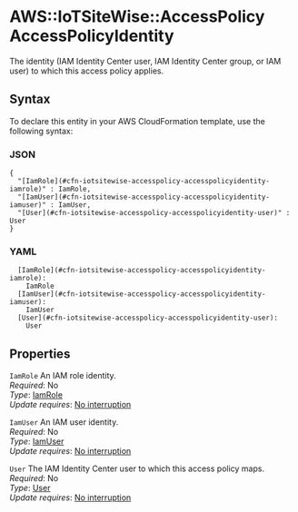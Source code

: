 # AWS::IoTSiteWise::AccessPolicy AccessPolicyIdentity<a name="aws-properties-iotsitewise-accesspolicy-accesspolicyidentity"></a>

The identity \(IAM Identity Center user, IAM Identity Center group, or IAM user\) to which this access policy applies\.

## Syntax<a name="aws-properties-iotsitewise-accesspolicy-accesspolicyidentity-syntax"></a>

To declare this entity in your AWS CloudFormation template, use the following syntax:

### JSON<a name="aws-properties-iotsitewise-accesspolicy-accesspolicyidentity-syntax.json"></a>

```
{
  "[IamRole](#cfn-iotsitewise-accesspolicy-accesspolicyidentity-iamrole)" : IamRole,
  "[IamUser](#cfn-iotsitewise-accesspolicy-accesspolicyidentity-iamuser)" : IamUser,
  "[User](#cfn-iotsitewise-accesspolicy-accesspolicyidentity-user)" : User
}
```

### YAML<a name="aws-properties-iotsitewise-accesspolicy-accesspolicyidentity-syntax.yaml"></a>

```
  [IamRole](#cfn-iotsitewise-accesspolicy-accesspolicyidentity-iamrole):
    IamRole
  [IamUser](#cfn-iotsitewise-accesspolicy-accesspolicyidentity-iamuser):
    IamUser
  [User](#cfn-iotsitewise-accesspolicy-accesspolicyidentity-user):
    User
```

## Properties<a name="aws-properties-iotsitewise-accesspolicy-accesspolicyidentity-properties"></a>

`IamRole` <a name="cfn-iotsitewise-accesspolicy-accesspolicyidentity-iamrole"></a>
An IAM role identity\.  
_Required_: No  
_Type_: [IamRole](aws-properties-iotsitewise-accesspolicy-iamrole.md)  
_Update requires_: [No interruption](https://docs.aws.amazon.com/AWSCloudFormation/latest/UserGuide/using-cfn-updating-stacks-update-behaviors.html#update-no-interrupt)

`IamUser` <a name="cfn-iotsitewise-accesspolicy-accesspolicyidentity-iamuser"></a>
An IAM user identity\.  
_Required_: No  
_Type_: [IamUser](aws-properties-iotsitewise-accesspolicy-iamuser.md)  
_Update requires_: [No interruption](https://docs.aws.amazon.com/AWSCloudFormation/latest/UserGuide/using-cfn-updating-stacks-update-behaviors.html#update-no-interrupt)

`User` <a name="cfn-iotsitewise-accesspolicy-accesspolicyidentity-user"></a>
The IAM Identity Center user to which this access policy maps\.  
_Required_: No  
_Type_: [User](aws-properties-iotsitewise-accesspolicy-user.md)  
_Update requires_: [No interruption](https://docs.aws.amazon.com/AWSCloudFormation/latest/UserGuide/using-cfn-updating-stacks-update-behaviors.html#update-no-interrupt)
